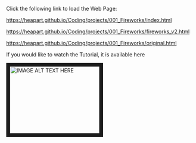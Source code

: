 Click the following link to load the Web Page:

https://heapart.github.io/Coding/projects/001_Fireworks/index.html

https://heapart.github.io/Coding/projects/001_Fireworks/fireworks_v2.html

https://heapart.github.io/Coding/projects/001_Fireworks/original.html

If you would like to watch the Tutorial, it is available here

<a href="http://www.youtube.com/watch?feature=player_embedded&v=LwyGHQaCB4k
" target="_blank"><img src="http://img.youtube.com/vi/LwyGHQaCB4k/0.jpg" 
alt="IMAGE ALT TEXT HERE" width="240" height="180" border="10" /></a>

